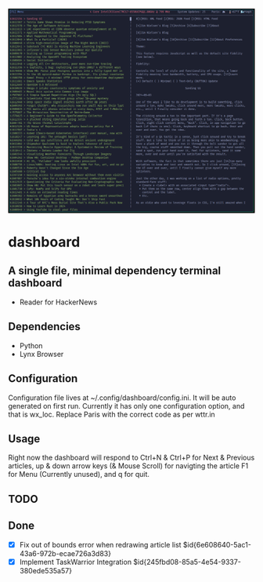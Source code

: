 ![alt text](https://github.com/th3r00t/dashboard/blob/master/intro.png?raw=true)
# dashboard

## A single file, minimal dependency terminal dashboard

- Reader for HackerNews

## Dependencies
- Python
- Lynx Browser

## Configuration
Configuration file lives at ~/.config/dashboard/config.ini. It will be auto
generated on first run. Currently it has only one configuration option, and
that is wx_loc. Replace Paris with the correct code as per wttr.in

## Usage
Right now the dashboard will respond to Ctrl+N & Ctrl+P for Next & Previous
articles, up & down arrow keys (& Mouse Scroll) for navigting the article 
F1 for Menu (Currently unused), and q for quit.

## TODO

## Done
- [x] Fix out of bounds error when redrawing article list $id{6e608640-5ac1-43a6-972b-ecae726a3d83}
- [x] Implement TaskWarrior Integration $id{245fbd08-85a5-4e54-9337-380ede535a57}
